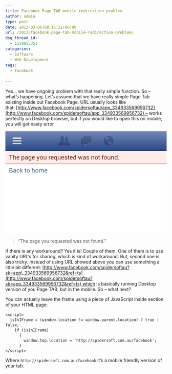 ```yaml
---
title: Facebook Page TAB mobile redirection problem
author: admin
type: post
date: 2013-03-06T08:16:21+00:00
url: /2013/facebook-page-tab-mobile-redirection-problem/
dsq_thread_id:
  - 1158855353
categories:
  - Software
  - Web Development
tags:
  - facebook

---
```

Yes… we have ongoing problem with that really simple function. So – what’s happening. Let’s assume that we have really simple Page Tab existing inside out Facebook Page. URL usually looks like that: [http://www.facebook.com/spidersoftau/app_334933569956732](http://www.facebook.com/spidersoftau/app_334933569956732) – works perfectly on Desktop browser, but if you would like to open this on mobile, you will get nasty error  

<!--more-->

!["facebook-mobile-error"](images/uploads/2013/03/facebook-mobile-error.png)

> &#8220;The page you requested was not found.&#8221;

If there is any workaround? Yes it is! Couple of them. One of them is to use vanity URL’s for sharing, which is kind of workaround. But, second one is also tricky. Instead of using URL showed above you can use something a little bit different: [http://www.facebook.com/spidersoftau?sk=app\_334933569956732&ref=ts](http://www.facebook.com/spidersoftau?sk=app_334933569956732&ref=ts) which is basically running Desktop version of you Page TAB, but in the mobile. So – what next?

<!--more-->

  
You can actually leave the frame using a piece of JavaScript inside <head> section of your HTML page:

```
<script>
  isInIFrame = (window.location != window.parent.location) ? true : false;
    if (isInIFrame)
      {
        window.top.location = 'http://spidersoft.com.au/facebook';
      }
</script>
```

Where `http://spidersoft.com.au/facebook` it&#8217;s a mobile friendly version of your tab.